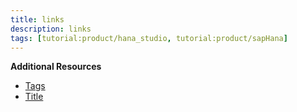 ```yaml
---
title: links
description: links
tags: [tutorial:product/hana_studio, tutorial:product/sapHana]
---
```


**Additional Resources**

* [Tags](empty.md)
* [Title](new.md)

